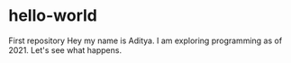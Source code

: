 # hello-world
First repository
Hey my name is Aditya.
I am exploring programming as of 2021.
Let's see what happens.

